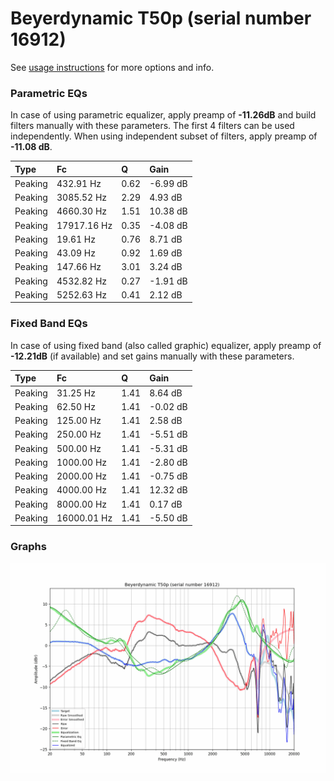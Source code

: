 # Beyerdynamic T50p (serial number 16912)
See [usage instructions](https://github.com/jaakkopasanen/AutoEq#usage) for more options and info.

### Parametric EQs
In case of using parametric equalizer, apply preamp of **-11.26dB** and build filters manually
with these parameters. The first 4 filters can be used independently.
When using independent subset of filters, apply preamp of **-11.08 dB**.

| Type    | Fc          |    Q | Gain     |
|:--------|:------------|:-----|:---------|
| Peaking | 432.91 Hz   | 0.62 | -6.99 dB |
| Peaking | 3085.52 Hz  | 2.29 | 4.93 dB  |
| Peaking | 4660.30 Hz  | 1.51 | 10.38 dB |
| Peaking | 17917.16 Hz | 0.35 | -4.08 dB |
| Peaking | 19.61 Hz    | 0.76 | 8.71 dB  |
| Peaking | 43.09 Hz    | 0.92 | 1.69 dB  |
| Peaking | 147.66 Hz   | 3.01 | 3.24 dB  |
| Peaking | 4532.82 Hz  | 0.27 | -1.91 dB |
| Peaking | 5252.63 Hz  | 0.41 | 2.12 dB  |

### Fixed Band EQs
In case of using fixed band (also called graphic) equalizer, apply preamp of **-12.21dB**
(if available) and set gains manually with these parameters.

| Type    | Fc          |    Q | Gain     |
|:--------|:------------|:-----|:---------|
| Peaking | 31.25 Hz    | 1.41 | 8.64 dB  |
| Peaking | 62.50 Hz    | 1.41 | -0.02 dB |
| Peaking | 125.00 Hz   | 1.41 | 2.58 dB  |
| Peaking | 250.00 Hz   | 1.41 | -5.51 dB |
| Peaking | 500.00 Hz   | 1.41 | -5.31 dB |
| Peaking | 1000.00 Hz  | 1.41 | -2.80 dB |
| Peaking | 2000.00 Hz  | 1.41 | -0.75 dB |
| Peaking | 4000.00 Hz  | 1.41 | 12.32 dB |
| Peaking | 8000.00 Hz  | 1.41 | 0.17 dB  |
| Peaking | 16000.01 Hz | 1.41 | -5.50 dB |

### Graphs
![](./Beyerdynamic%20T50p%20(serial%20number%2016912).png)